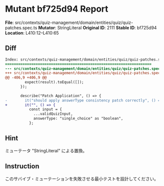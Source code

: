 # Mutant bf725d94 Report

**File**: src/contexts/quiz-management/domain/entities/quiz/quiz-patches.spec.ts
**Mutator**: StringLiteral
**Original ID**: 2111
**Stable ID**: bf725d94
**Location**: L410:12–L410:65

## Diff

```diff
Index: src/contexts/quiz-management/domain/entities/quiz/quiz-patches.spec.ts
===================================================================
--- src/contexts/quiz-management/domain/entities/quiz/quiz-patches.spec.ts	original
+++ src/contexts/quiz-management/domain/entities/quiz/quiz-patches.spec.ts	mutated #2111
@@ -406,9 +406,9 @@
         expect(result).toEqual([]);
       });
 
       describe("Patch Application", () => {
-        it("should apply answerType consistency patch correctly", () => {
+        it("", () => {
           const input = {
             ...validQuizInput,
             answerType: "single_choice" as "boolean",
           };
```

## Hint

ミューテータ "StringLiteral" による置換。

## Instruction

このサバイブ・ミューテーションを失敗させる最小テストを設計してください。
